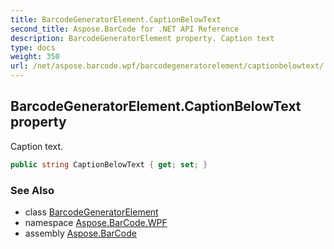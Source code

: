 ```yaml
---
title: BarcodeGeneratorElement.CaptionBelowText
second_title: Aspose.BarCode for .NET API Reference
description: BarcodeGeneratorElement property. Caption text
type: docs
weight: 350
url: /net/aspose.barcode.wpf/barcodegeneratorelement/captionbelowtext/
---
```

## BarcodeGeneratorElement.CaptionBelowText property

Caption text.

```csharp
public string CaptionBelowText { get; set; }
```

### See Also

* class [BarcodeGeneratorElement](../)
* namespace [Aspose.BarCode.WPF](../../barcodegeneratorelement/)
* assembly [Aspose.BarCode](../../../)


